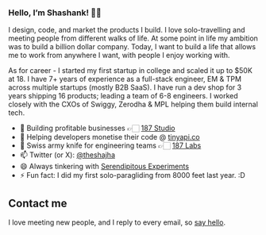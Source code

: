 ### Hello, I’m Shashank! 👋🏻

I design, code, and market the products I build. I love solo-travelling and meeting people from different walks of life. At some point in life my ambition was to build a billion dollar company. Today, I want to build a life that allows me to work from anywhere I want, with people I enjoy working with.

As for career - I started my first startup in college and scaled it up to $50K at 18. I have 7+ years of experience as a full-stack engineer, EM & TPM across multiple startups (mostly B2B SaaS). I have run a dev shop for 3 years shipping 16 products; leading a team of 6-8 engineers. I worked closely with the CXOs of Swiggy, Zerodha & MPL helping them build internal tech.

- 🔭 Building profitable businesses 👉🏻 [187 Studio](https://187.studio)
- 🌱 Helping developers monetise their code @ [tinyapi.co](https://tinyapi.co/)
- 👯 Swiss army knife for engineering teams 👉🏻 [187 Labs](https://187.studio/labs)
- 📫 Twitter (or X): [@theshajha](https://twitter.com/theshajha)
- 😄 Always tinkering with [Serendipitous Experiments](https://theshajha.com/blog/serendipitous-experiments/)
- ⚡ Fun fact: I did my first solo-paragliding from 8000 feet last year. :D

## Contact me

I love meeting new people, and I reply to every email, so [say hello](mailto:theshajha+website@gmail.com).
